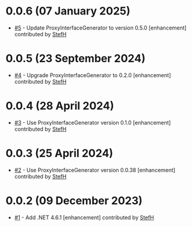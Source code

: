# 0.0.6 (07 January 2025)
- [#5](https://github.com/StefH/IHttpClient/pull/5) - Update ProxyInterfaceGenerator to version 0.5.0 [enhancement] contributed by [StefH](https://github.com/StefH)

# 0.0.5 (23 September 2024)
- [#4](https://github.com/StefH/IHttpClient/pull/4) - Upgrade ProxyInterfaceGenerator to 0.2.0 [enhancement] contributed by [StefH](https://github.com/StefH)

# 0.0.4 (28 April 2024)
- [#3](https://github.com/StefH/IHttpClient/pull/3) - Use ProxyInterfaceGenerator version 0.1.0 [enhancement] contributed by [StefH](https://github.com/StefH)

# 0.0.3 (25 April 2024)
- [#2](https://github.com/StefH/IHttpClient/pull/2) - Use ProxyInterfaceGenerator version 0.0.38 [enhancement] contributed by [StefH](https://github.com/StefH)

# 0.0.2 (09 December 2023)
- [#1](https://github.com/StefH/IHttpClient/pull/1) - Add .NET 4.6.1 [enhancement] contributed by [StefH](https://github.com/StefH)

